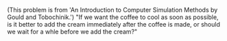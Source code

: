 (This problem is from 'An Introduction to Computer Simulation Methods by Gould and Tobochinik.') 
"If we want the coffee to cool as soon as possible, is it better to add the cream immediately after the coffee is made, or should we wait for a whle before we add the cream?"
